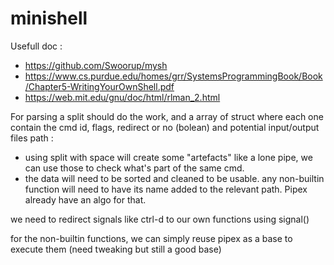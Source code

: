 # minishell

Usefull doc : 
- https://github.com/Swoorup/mysh
- https://www.cs.purdue.edu/homes/grr/SystemsProgrammingBook/Book/Chapter5-WritingYourOwnShell.pdf
- https://web.mit.edu/gnu/doc/html/rlman_2.html

For parsing a split should do the work, and a array of struct where each one contain the cmd id, flags, redirect or no (bolean) and potential input/output files path :
 - using split with space will create some "artefacts" like a lone pipe, we can use those to check what's part of the same cmd.
 - the data will need to be sorted and cleaned to be usable. any non-builtin function will need to have its name added to the relevant path. Pipex already have an algo for that.

we need to redirect signals like ctrl-d  to our own functions using signal()

for the non-builtin functions, we can simply reuse pipex as a base to execute them (need tweaking but still a good base)
